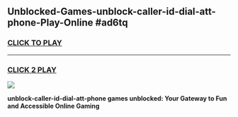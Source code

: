 
## Unblocked-Games-unblock-caller-id-dial-att-phone-Play-Online #ad6tq
<h3>
<a href="https://news.freeplayer.one?title=unblock-caller-id-dial-att-phone&ref=3">CLICK TO PLAY</a></h3>
<hr>

<h3>
<a href="https://news.freeplayer.one?title=unblock-caller-id-dial-att-phone&ref=3">CLICK 2 PLAY</a>
  
</h3>

<a href="https://news.freeplayer.one?title=unblock-caller-id-dial-att-phone&ref=3"><img src="https://clearcache.store/games.png"></a>


**unblock-caller-id-dial-att-phone games unblocked: Your Gateway to Fun and Accessible Online Gaming**
